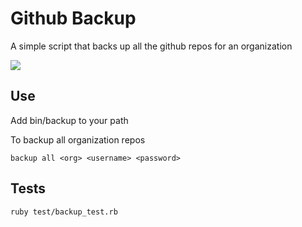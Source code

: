 # Github Backup

A simple script that backs up all the github repos for an organization

![](https://raw.github.com/owainlewis/gh-backup/master/screenshots/preview.png)

## Use

Add bin/backup to your path

To backup all organization repos

```
backup all <org> <username> <password>
```

## Tests

```
ruby test/backup_test.rb 
```
